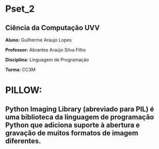 # Pset_2

## Ciência da Computação UVV
**Aluno:** Guilherme Araujo Lopes 

**Professor:** Abrantes Araújo Silva Filho 

**Disciplina:** Linguagem de Programação

**Turma:** CC3M

# PILLOW: 
## Python Imaging Library (abreviado para PIL) é uma biblioteca da linguagem de programação Python que adiciona suporte à abertura e gravação de muitos formatos de imagem diferentes.


